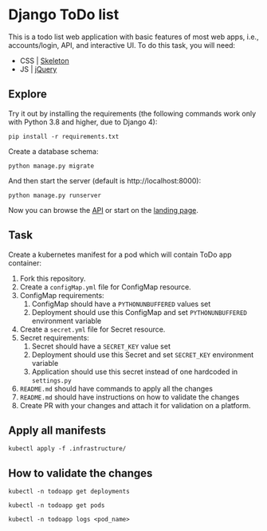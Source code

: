 # Django ToDo list

This is a todo list web application with basic features of most web apps, i.e., accounts/login, API, and interactive UI. To do this task, you will need:

- CSS | [Skeleton](http://getskeleton.com/)
- JS | [jQuery](https://jquery.com/)

## Explore

Try it out by installing the requirements (the following commands work only with Python 3.8 and higher, due to Django 4):

```
pip install -r requirements.txt
```

Create a database schema:

```
python manage.py migrate
```

And then start the server (default is http://localhost:8000):

```
python manage.py runserver
```

Now you can browse the [API](http://localhost:8000/api/) or start on the [landing page](http://localhost:8000/).

## Task

Create a kubernetes manifest for a pod which will contain ToDo app container:

1. Fork this repository.
1. Create a `configMap.yml` file for ConfigMap resource.
1. ConfigMap requirements:
   1. ConfigMap should have a `PYTHONUNBUFFERED` values set
   1. Deployment should use this ConfigMap and set `PYTHONUNBUFFERED` environment variable
1. Create a `secret.yml` file for Secret resource.
1. Secret requirements:
   1. Secret should have a `SECRET_KEY` value set
   1. Deployment should use this Secret and set `SECRET_KEY` environment variable
   1. Application should use this secret instead of one hardcoded in `settings.py`
1. `README.md` should have commands to apply all the changes
1. `README.md` should have instructions on how to validate the changes
1. Create PR with your changes and attach it for validation on a platform.

## Apply all manifests

```
kubectl apply -f .infrastructure/
```

## How to validate the changes

```
kubectl -n todoapp get deployments
```

```
kubectl -n todoapp get pods
```

```
kubectl -n todoapp logs <pod_name>
```
